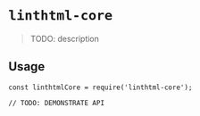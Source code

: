 # `linthtml-core`

> TODO: description

## Usage

```
const linthtmlCore = require('linthtml-core');

// TODO: DEMONSTRATE API
```
